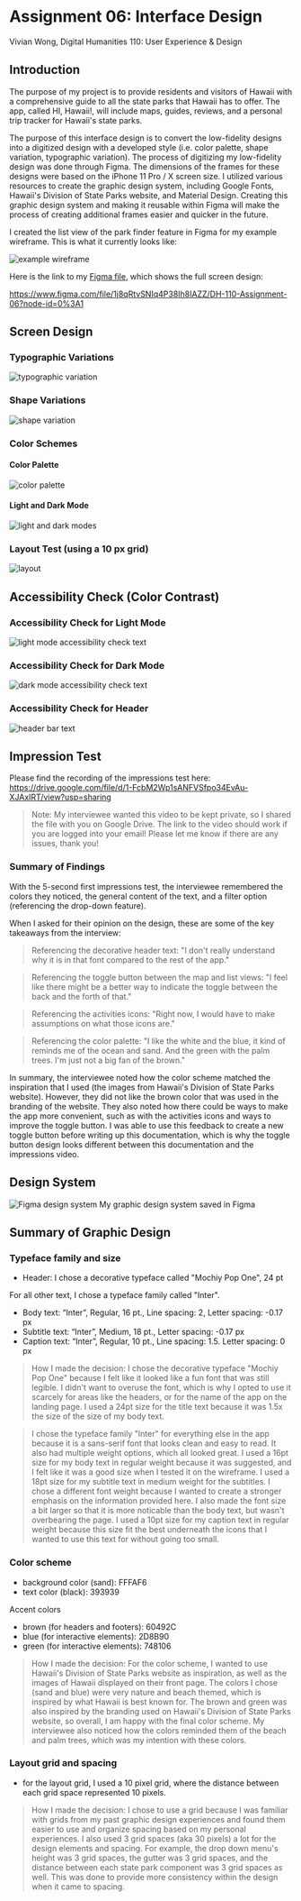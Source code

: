 # Assignment 06: Interface Design
Vivian Wong, Digital Humanities 110: User Experience & Design

## Introduction
The purpose of my project is to provide residents and visitors of Hawaii with a comprehensive guide to all the state parks that Hawaii has to offer. The app, called HI, Hawaii!, will include maps, guides, reviews, and a personal trip tracker for Hawaii's state parks. 

The purpose of this interface design is to convert the low-fidelity designs into a digitized design with a developed style (i.e. color palette, shape variation, typographic variation). The process of digitizing my low-fidelity design was done through Figma. The dimensions of the frames for these designs were based on the iPhone 11 Pro / X screen size. I utilized various resources to create the graphic design system, including Google Fonts, Hawaii's Division of State Parks website, and Material Design. Creating this graphic design system and making it reusable within Figma will make the process of creating additional frames easier and quicker in the future.

I created the list view of the park finder feature in Figma for my example wireframe. This is what it currently looks like:

![example wireframe](ExampleWireframe.png)

Here is the link to my [Figma file](https://www.figma.com/file/1j8qRtvSNIq4P38Ih8IAZZ/DH-110-Assignment-06?node-id=0%3A1), which shows the full screen design: 

https://www.figma.com/file/1j8qRtvSNIq4P38Ih8IAZZ/DH-110-Assignment-06?node-id=0%3A1

## Screen Design

### Typographic Variations
![typographic variation](TypographicVariation.png)

### Shape Variations
![shape variation](Shapes.png)

### Color Schemes

#### Color Palette
![color palette](Colors.png)

#### Light and Dark Mode
![light and dark modes](LightandDarkModes.png)

### Layout Test (using a 10 px grid)
![layout](Layout.png)

## Accessibility Check (Color Contrast)
### Accessibility Check for Light Mode
![light mode accessibility check text](LightModeColorContrast.png)

### Accessibility Check for Dark Mode
![dark mode accessibility check text](DarkModeColorContrast.png)

### Accessibility Check for Header
![header bar text](NavBarColorContrast.png)

## Impression Test
Please find the recording of the impressions test here: https://drive.google.com/file/d/1-FcbM2Wp1sANFVSfpo34EvAu-XJAxIRT/view?usp=sharing
> Note: My interviewee wanted this video to be kept private, so I shared the file with you on Google Drive. The link to the video should work if you are logged into your email! Please let me know if there are any issues, thank you!

### Summary of Findings
With the 5-second first impressions test, the interviewee remembered the colors they noticed, the general content of the text, and a filter option (referencing the drop-down feature). 

When I asked for their opinion on the design, these are some of the key takeaways from the interview:
> Referencing the decorative header text: "I don't really understand why it is in that font compared to the rest of the app."

> Referencing the toggle button between the map and list views: "I feel like there might be a better way to indicate the toggle between the back and the forth of that." 

> Referencing the activities icons: "Right now, I would have to make assumptions on what those icons are."

> Referencing the color palette: "I like the white and the blue, it kind of reminds me of the ocean and sand. And the green with the palm trees. I'm just not a big fan of the brown."


In summary, the interviewee noted how the color scheme matched the inspiration that I used (the images from Hawaii's Division of State Parks website). However, they did not like the brown color that was used in the branding of the website. They also noted how there could be ways to make the app more convenient, such as with the activities icons and ways to improve the toggle button. I was able to use this feedback to create a new toggle button before writing up this documentation, which is why the toggle button design looks different between this documentation and the impressions video. 

## Design System

![Figma design system](FigmaDesignSystem.png)
My graphic design system saved in Figma

## Summary of Graphic Design

### Typeface family and size
- Header: I chose a decorative typeface called "Mochiy Pop One", 24 pt

For all other text, I chose a typeface family called "Inter".
- Body text: “Inter”, Regular, 16 pt., Line spacing: 2, Letter spacing: -0.17 px
- Subtitle text: “Inter”, Medium, 18 pt., Letter spacing: -0.17 px
- Caption text: “Inter”, Regular, 10 pt., Line spacing: 1.5. Letter spacing: 0 px

> How I made the decision: I chose the decorative typeface "Mochiy Pop One" because I felt like it looked like a fun font that was still legible. I didn't want to overuse the font, which is why I opted to use it scarcely for areas like the headers, or for the name of the app on the landing page. I used a 24pt size for the title text because it was 1.5x the size of the size of my body text. 

> I chose the typeface family "Inter" for everything else in the app because it is a sans-serif font that looks clean and easy to read. It also had multiple weight options, which all looked great. I used a 16pt size for my body text in regular weight because it was suggested, and I felt like it was a good size when I tested it on the wireframe. I used a 18pt size for my subtitle text in medium weight for the subtitles. I chose a different font weight because I wanted to create a stronger emphasis on the information provided here. I also made the font size a bit larger so that it is more noticable than the body text, but wasn't overbearing the page. I used a 10pt size for my caption text in regular weight because this size fit the best underneath the icons that I wanted to use this text for without going too small.

### Color scheme
- background color (sand): FFFAF6
- text color (black): 393939

Accent colors
- brown (for headers and footers): 60492C
- blue (for interactive elements): 2D8B90
- green (for interactive elements): 748106

> How I made the decision: For the color scheme, I wanted to use Hawaii's Division of State Parks website as inspiration, as well as the images of Hawaii displayed on their front page. The colors I chose (sand and blue) were very nature and beach themed, which is inspired by what Hawaii is best known for. The brown and green was also inspired by the branding used on Hawaii's Division of State Parks website, so overall, I am happy with the final color scheme. My interviewee also noticed how the colors reminded them of the beach and palm trees, which was my intention with these colors.

### Layout grid and spacing
- for the layout grid, I used a 10 pixel grid, where the distance between each grid space represented 10 pixels. 
> How I made the decision: I chose to use a grid because I was familiar with grids from my past graphic design experiences and found them easier to use and organize spacing based on my personal experiences. I also used 3 grid spaces (aka 30 pixels) a lot for the design elements and spacing. For example, the drop down menu's height was 3 grid spaces, the gutter was 3 grid spaces, and the distance between each state park component was 3 grid spaces as well. This was done to provide more consistency within the design when it came to spacing.
